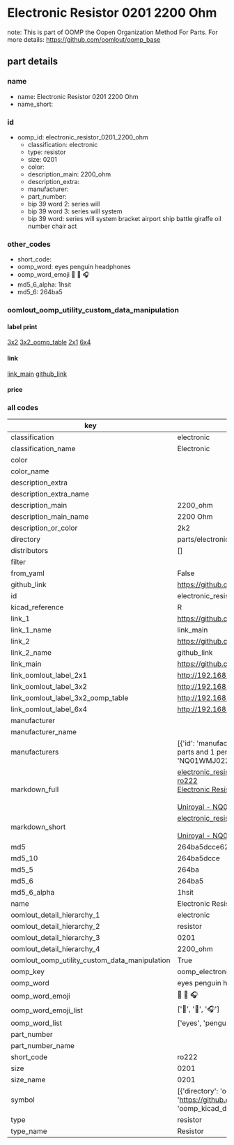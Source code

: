 # Electronic Resistor 0201 2200 Ohm  

note: This is part of OOMP the Oopen Organization Method For Parts. For more details: https://github.com/oomlout/oomp_base

##  part details





### name
* name: Electronic Resistor 0201 2200 Ohm
* name_short: 
### id
* oomp_id: electronic_resistor_0201_2200_ohm
  * classification: electronic
  * type: resistor
  * size: 0201
  * color: 
  * description_main: 2200_ohm
  * description_extra: 
  * manufacturer: 
  * part_number: 
  * bip 39 word 2: series will
  * bip 39 word 3: series will system
  * bip 39 word: series will system bracket airport ship battle giraffe oil number chair act

### other_codes
* short_code: 
* oomp_word: eyes penguin headphones
* oomp_word_emoji :eyes: :penguin: :headphones:
* md5_6_alpha: 1hsit
* md5_6: 264ba5






### oomlout_oomp_utility_custom_data_manipulation
#### label print
[3x2](http://192.168.1.245:1112/?label=oomp%201hsit)
[3x2_oomp_table](http://192.168.1.107:1112/?label=oomp%201hsit)
[2x1](http://192.168.1.242:1112/?label=oomp%201hsit)
[6x4](http://192.168.1.55:1112/?label=oomp%201hsit)    

#### link

[link_main](https://github.com/oomlout/oomlout_oomp_current_version_messy/tree/main/parts/electronic_resistor_0201_2200_ohm) [github_link](https://github.com/oomlout/oomlout_oomp_part_src/tree/main/parts/electronic_resistor_0201_2200_ohm)                             

#### price







### all codes 
| key | value |  
| --- | --- |  
| classification | electronic |  
| classification_name | Electronic |  
| color |  |  
| color_name |  |  
| description_extra |  |  
| description_extra_name |  |  
| description_main | 2200_ohm |  
| description_main_name | 2200 Ohm |  
| description_or_color | 2k2 |  
| directory | parts/electronic_resistor_0201_2200_ohm |  
| distributors | [] |  
| filter |  |  
| from_yaml | False |  
| github_link | https://github.com/oomlout/oomlout_oomp_part_src/tree/main/parts/electronic_resistor_0201_2200_ohm |  
| id | electronic_resistor_0201_2200_ohm |  
| kicad_reference | R |  
| link_1 | https://github.com/oomlout/oomlout_oomp_current_version_messy/tree/main/parts/electronic_resistor_0201_2200_ohm |  
| link_1_name | link_main |  
| link_2 | https://github.com/oomlout/oomlout_oomp_part_src/tree/main/parts/electronic_resistor_0201_2200_ohm |  
| link_2_name | github_link |  
| link_main | https://github.com/oomlout/oomlout_oomp_current_version_messy/tree/main/parts/electronic_resistor_0201_2200_ohm |  
| link_oomlout_label_2x1 | http://192.168.1.242:1112/?label=oomp%201hsit |  
| link_oomlout_label_3x2 | http://192.168.1.245:1112/?label=oomp%201hsit |  
| link_oomlout_label_3x2_oomp_table | http://192.168.1.107:1112/?label=oomp%201hsit |  
| link_oomlout_label_6x4 | http://192.168.1.55:1112/?label=oomp%201hsit |  
| manufacturer |  |  
| manufacturer_name |  |  
| manufacturers | [{'id': 'manufacturer_uniroyal', 'link': '', 'name': 'Uniroyal', 'note': {'reason': 'did this one first, but not in jlc pcb basic parts and 1 percent are and they are the same price', 'reason_short': 'not in jlc basic parts'}, 'part_number': 'NQ01WMJ0222TEE'}] |  
| markdown_full | [electronic_resistor_0201_2200_ohm](https://github.com/oomlout/oomlout_oomp_current_version_messy/tree/main/parts/electronic_resistor_0201_2200_ohm)<br>[ro222](https://github.com/oomlout/oomlout_oomp_current_version_messy/tree/main/parts/electronic_resistor_0201_2200_ohm)<br>[Electronic Resistor 0201 2200 Ohm](https://github.com/oomlout/oomlout_oomp_current_version_messy/tree/main/parts/electronic_resistor_0201_2200_ohm)<br><br>[Uniroyal - NQ01WMJ0222TEE- not in jlc basic parts]() [(L)  ](https://www.lcsc.com/search?q=NQ01WMJ0222TEE)[(D)  ](https://www.digikey.com/en/products?keywords=NQ01WMJ0222TEE)[(M)  ](https://www.mouser.com/Search/Refine?Keyword=NQ01WMJ0222TEE)[(N)  ](https://www.newark.com/search?st=NQ01WMJ0222TEE)[(SZ)  ](https://so.szlcsc.com/global.html?k=NQ01WMJ0222TEE)<br> |  
| markdown_short | [electronic_resistor_0201_2200_ohm](https://github.com/oomlout/oomlout_oomp_current_version_messy/tree/main/parts/electronic_resistor_0201_2200_ohm)<br><br>[Uniroyal - NQ01WMJ0222TEE- not in jlc basic parts]() |  
| md5 | 264ba5dcce62226b1802c1adb9bece20 |  
| md5_10 | 264ba5dcce |  
| md5_5 | 264ba |  
| md5_6 | 264ba5 |  
| md5_6_alpha | 1hsit |  
| name | Electronic Resistor 0201 2200 Ohm |  
| oomlout_detail_hierarchy_1 | electronic |  
| oomlout_detail_hierarchy_2 | resistor |  
| oomlout_detail_hierarchy_3 | 0201 |  
| oomlout_detail_hierarchy_4 | 2200_ohm |  
| oomlout_oomp_utility_custom_data_manipulation | True |  
| oomp_key | oomp_electronic_resistor_0201_2200_ohm |  
| oomp_word | eyes penguin headphones |  
| oomp_word_emoji | :eyes: :penguin: :headphones: |  
| oomp_word_emoji_list | [':eyes:', ':penguin:', ':headphones:'] |  
| oomp_word_list | ['eyes', 'penguin', 'headphones'] |  
| part_number |  |  
| part_number_name |  |  
| short_code | ro222 |  
| size | 0201 |  
| size_name | 0201 |  
| symbol | [{'directory': 'oomlout_oomp_symbol_bot/symbols/kicad_device_r//working/working.kicad_sym', 'index': 0, 'link': 'https://github.com/oomlout/oomlout_oomp_symbol_bot/tree/main/symbols/kicad_device_r', 'oomp_key': 'oomp_kicad_device_r'}] |  
| type | resistor |  
| type_name | Resistor |  

